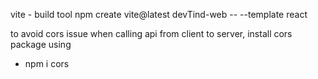 vite - build tool
npm create vite@latest devTind-web -- --template react

to avoid cors issue when calling api from client to server, install cors package using 
- npm i cors